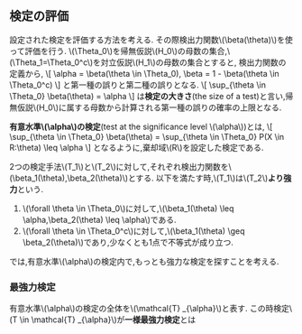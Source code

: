 ## 検定の評価
設定された検定を評価する方法を考える.
その際検出力関数\\(\beta(\theta)\\)を使って評価を行う.
\\(\Theta_0\\)を帰無仮説\\(H_0\\)の母数の集合,\\(\Theta_1=\Theta_0^c\\)を対立仮説\\(H_1\\)の母数の集合とすると,
検出力関数の定義から,
\\[
	\alpha = \beta(\theta \in \Theta_0), \beta = 1 - \beta(\theta \in \Theta_0^c)
\\]
と第一種の誤りと第二種の誤りとなる.
\\[
	\sup_{\theta \in \Theta_0} \beta(\theta) = \alpha
\\]
は**検定の大きさ**(the size of a test)と言い,帰無仮説\\(H_0\\)に属する母数から計算される第一種の誤りの確率の上限となる.

**有意水準\\(\alpha\\)の検定**(test at the significance level \\(\alpha\\))とは,
\\[
	\sup_{\theta \in \Theta_0} \beta(\theta) = \sup_{\theta \in \Theta_0} P(X \in R:\theta) \leq \alpha
\\]
となるように,棄却域\\(R\\)を設定した検定である.

2つの検定手法\\(T_1\\)と\\(T_2\\)に対して,それぞれ検出力関数を\\(\beta_1(\theta),\beta_2(\theta)\\)とする.
以下を満たす時,\\(T_1\\)は\\(T_2\\)**より強力**という.
1. \\(\forall \theta \in \Theta_0\\)に対して,\\(\beta_1(\theta) \leq \alpha,\beta_2(\theta) \leq \alpha\\)である.
1. \\(\forall \theta \in \Theta_0^c\\)に対して,\\(\beta_1(\theta) \geq \beta_2(\theta)\\)であり,少なくとも1点で不等式が成り立つ.

では,有意水準\\(\alpha\\)の検定内で,もっとも強力な検定を探すことを考える.

### 最強力検定
有意水準\\(\alpha\\)の検定の全体を\\(\mathcal{T} _{\alpha}\\)と表す.
この時検定\\(T \in \mathcal{T} _{\alpha}\\)が**一様最強力検定**とは
